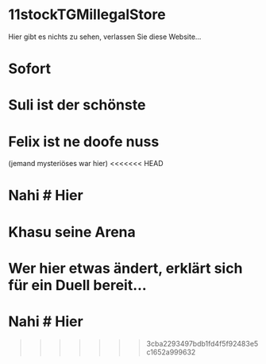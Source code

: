 # 11stockTGMillegalStore
Hier gibt es nichts zu sehen, verlassen Sie diese Website...
# Sofort
# Suli ist der schönste
# Felix ist ne doofe nuss
(jemand mysteriöses war hier)
<<<<<<< HEAD
# Nahi # Hier #
# Khasu seine Arena 
  Wer hier etwas ändert, erklärt sich für ein Duell bereit...
=======
# Nahi # Hier 
>>>>>>> 3cba2293497bdb1fd4f5f92483e5c1652a999632
